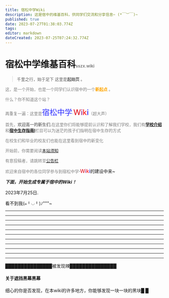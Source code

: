 ```yaml
---
title: 宿松中学Wiki
description: 这是宿中的维基百科，供同学们交流和分享信息~ (*￣︶￣)~
published: true
date: 2023-07-27T01:38:03.774Z
tags: 
editor: markdown
dateCreated: 2023-07-25T07:24:32.774Z
---
```


# 宿松中学维基百科<font color=gray size=2>sszx.wiki

>千里之行，始于足下
这里是**起始页** 。


这，是一个开始，也是一个同学们认识宿中的一个<font color=orange>**新起点**</font> 。

什么？你不知道这个站？

再重复一遍：这里是<font color=#3333FF size=5>宿松中学</font>·<font color=deepgold size=5>W</font><font color=purple size=5>i</font><font color=red size=5>k</font><font color=blue size=5>i</font><span class="heimu" title="你知道的太多了">（超大声）</span>

首先，**欢迎高一的新生们**,在这里你们将能够提前认识和了解我们学校，我们有[**学校介绍**](home/学校介绍)和[**宿中生存指南I**](home/宿中生存指南I)栏目可以为迷茫的孩子们指明在宿中生存的方式

在校生们和毕业的校友们也能在这里看到宿中的新变化

开始前，你需要阅读[本站须知](home/关于)

有意投稿者，请跳转至[公告栏](公告栏)

欢迎来自宿中的各位同学参与到宿松中学</font>·<font color=deepgold size=3>W</font><font color=purple size=3>i</font><font color=red size=3>k</font><font color=blue size=3>i</font>的建设中来~

***_下面，开始生成专属于宿中的Wiki！_***

2023年7月25日.

<span class="heimu" title="你知道的太多了">看不到我(๑╹◡╹)ﾉ"""~</span>

---
---
---
---
---
---
---
---
---
---
---

**███████████████**<span class="heimu" title="你知道的太多了">被发现辣</span>**███████████████**


#### 关于遮挡黑幕<span class="heimu" title="你知道的太多了">黑幕</span>

细心的你是否发现，在本wiki的许多地方，你能够发现一块一块的黑块█ █


